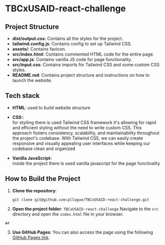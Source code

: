# TBCxUSAID-react-challenge

## Project Structure

- **dist/output.css**: Contains all the styles for the project.  
- **tailwind.config.js**: Contains config to set up Tailwind CSS. 
- **assets/**: Contains favicon.
- **src/index.html**: Contains commented HTML code for the entire page.
- **src/app.js**: Contains vanilla JS code for page functionality.
- **src/input.css**: Contains imports for Tailwind CSS and some custom CSS styles.
- **README.md**: Contains project structure and instructions on how to launch the website.



## Tech stack

- **HTML**: used to build website structure

- **CSS:**: <br> for styiling there is used Tailwind CSS framework it's  allowing for rapid and efficient styling without the need to write custom CSS. This approach fosters consistency, scalability, and maintainability throughout the project's codebase. With Tailwind CSS, we can easily create responsive and visually appealing user interfaces while keeping our codebase clean and organized 

- **Vanilla JavaScript:** <br> inside the project there is used vanilla javascript for the page functinality

## How to Build the Project

1. **Clone the repository**:
    ```
    git clone git@github.com:pllague/TBCxUSAID-react-challenge.git
    ```

2. **Open the project folder**: `TBCxUSAID-react-challenge` Navigate to the `src` directory and open the `index.html` file in your browser.

**`or`**

3. **Use GitHub Pages**: You can also access the page using the following [GitHub Pages link](https://pllague.github.io/TBCxUSAID-react-challenge/src/index.html).



